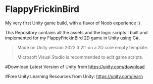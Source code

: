 # FlappyFrickinBird
My very first Unity game build, with a flavor of Noob experience :)

This Repository contains all the assets and the logic scripts I built and implemented for my FlappyFrickinBird 2D game in Unity using C#.

>Made on Unity version 2022.3.2f1 on a 2D core empty template.
>
>Microsoft Visual Studio is recommended to edit game scripts.

#Download Latest Version of Unity from https://unity.com/download

#Free Unity Learning Resources from Unity: https://unity.com/learn

